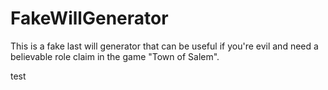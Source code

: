 # FakeWillGenerator
This is a fake last will generator that can be useful if you're evil and need a believable role claim in the game "Town of Salem".

test
